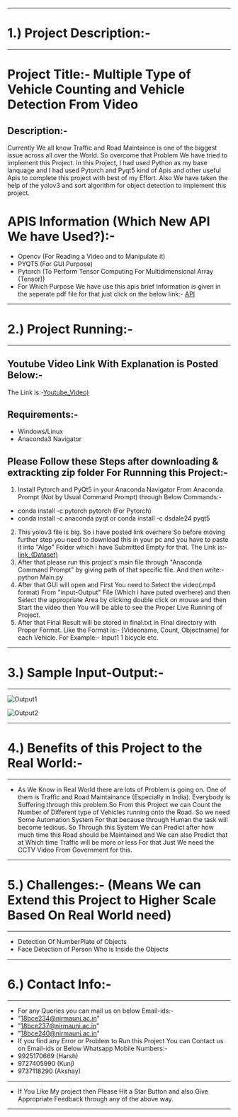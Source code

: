 ----------------------------------------------------------------------------------------------------------------------------------------
# 1.) Project Description:-
----------------------------------------------------------------------------------------------------------------------------------------
# Project Title:- Multiple Type of Vehicle Counting and Vehicle Detection From Video
## Description:-
Currently We all know Traffic and Road Maintaince is one of the biggest issue across all over the World. So overcome that Problem We have tried to implement this Project. In this Project, I had used Python as my base lanquage and I had used Pytorch and Pyqt5 kind of Apis and other useful Apis to complete this project with best of my Effort.
Also We have taken the help of the yolov3 and sort algorithm for object detection to implement this project.
# APIS Information (Which New API We have Used?):-
- Opencv (For Reading a Video and to Manipulate it)
- PYQT5 (For GUI Purpose)
- Pytorch (To Perform Tensor Computing For Multidimensional Array (Tensor))
- For Which Purpose We have use this apis brief Information is given in the seperate pdf file for that just click on the below link:-
[API](https://github.com/kkthaker/python-project/blob/master/API/Information%20about%20apis%20(2).pdf)
----------------------------------------------------------------------------------------------------------------------------------------
# 2.) Project Running:-
----------------------------------------------------------------------------------------------------------------------------------------
## Youtube Video Link With Explanation is Posted Below:- 
The Link is:-[Youtube_Video)](https://youtu.be/QuD4MAuUIgE)
## Requirements:-
- Windows/Linux
- Anaconda3 Navigator

## Please Follow these Steps after downloading & extrackting zip folder For Runnning this Project:-
1. Install Pytorch and PyQt5 in your Anaconda Navigator From Anaconda Prompt (Not by Usual Command Prompt) through Below Commands:-
- conda install -c pytorch pytorch (For Pytorch)
- conda install -c anaconda pyqt or conda install -c dsdale24 pyqt5
2. This yolov3 file is big. So i have posted link overhere So before moving further step you need to download this in your pc and you have to paste it into "Algo" Folder which i have Submitted Empty for that.
The Link is:-[link_(Dataset)](https://pjreddie.com/media/files/yolov3.weights)
3. After that please run this project's main file through "Anaconda Command Prompt" by giving path of that specific file. And then write:- python Main.py
4. After that GUI will open and First You need to Select the video(.mp4 format) From "input-Output" File (Which i have puted overhere) and then Select the appropriate Area by clicking double click on mouse and then Start the video then You will be able to see the Proper Live Running of Project.
5. After that Final Result will be stored in final.txt in Final directory with Proper Format.
Like the Format is:- [Videoname, Count, Objectname] for each Vehicle. For Example:- Input1 1 bicycle etc.
----------------------------------------------------------------------------------------------------------------------------------------
# 3.) Sample Input-Output:-
----------------------------------------------------------------------------------------------------------------------------------------
![Output1](Input-Output/Final1.gif)

![Output2](Input-Output/Final2.gif)

----------------------------------------------------------------------------------------------------------------------------------------
# 4.) Benefits of this Project to the Real World:-
----------------------------------------------------------------------------------------------------------------------------------------
- As We Know in Real World there are lots of Problem is going on. One of them is Traffic and Road Maintainance (Especially in India). Everybody is Suffering through this problem.So From this Project we can Count the Number of Different type of Vehicles running onto the Road. So we need Some Automation System For that because through Human the task will become tedious. So Through this System We can Predict after how much time this Road should be Maintained and We can also Predict that at Which time Traffic will be more or less For that Just We need the CCTV Video From Government for this.
----------------------------------------------------------------------------------------------------------------------------------------
# 5.) Challenges:- (Means We can Extend this Project to Higher Scale Based On Real World need)
----------------------------------------------------------------------------------------------------------------------------------------
- Detection Of NumberPlate of Objects
- Face Detection of Person Who is Inside the Objects
----------------------------------------------------------------------------------------------------------------------------------------
# 6.) Contact Info:-
----------------------------------------------------------------------------------------------------------------------------------------
- For any Queries you can mail us on below Email-ids:-
- "18bce234@nirmauni.ac.in"
- "18bce237@nirmauni.ac.in"
- "18bce240@nirmauni.ac.in"
- If you find any Error or Problem to Run this Project You can Contact us on Email-ids or Below Whatsapp Mobile Numbers:-
- 9925170669 (Harsh)
- 9727405990 (Kunj)
- 9737118290 (Akshay)
----------------------------------------------------------------------------------------------------------------------------------------
- If You Like My project then Please Hit a Star Button and also Give Appropriate Feedback through any of the above way.
----------------------------------------------------------------------------------------------------------------------------------------

